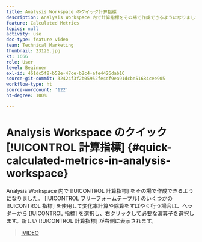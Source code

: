 ```yaml
---
title: Analysis Workspace のクイック計算指標
description: Analysis Workspace 内で計算指標をその場で作成できるようになりました。フリーフォームテーブルのいくつかの指標を使用して変化率計算や除算をすばやく行う場合は、ヘッダーから指標を選択し、右クリックして必要な演算子を選択します。新しい計算指標が右側に表示されます。
feature: Calculated Metrics
topics: null
activity: use
doc-type: feature video
team: Technical Marketing
thumbnail: 23126.jpg
kt: 1666
role: User
level: Beginner
exl-id: 461dc5f8-b52e-47ce-b2c4-afe4426dab16
source-git-commit: 32424f3f2b05952fe4df9ea91dcbe51684cee905
workflow-type: ht
source-wordcount: '122'
ht-degree: 100%

---
```


# Analysis Workspace のクイック [!UICONTROL 計算指標] {#quick-calculated-metrics-in-analysis-workspace}

Analysis Workspace 内で [!UICONTROL 計算指標] をその場で作成できるようになりました。 [!UICONTROL フリーフォームテーブル] のいくつかの [!UICONTROL 指標] を使用して変化率計算や除算をすばやく行う場合は、ヘッダーから [!UICONTROL 指標] を選択し、右クリックして必要な演算子を選択します。新しい [!UICONTROL 計算指標] が右側に表示されます。

>[!VIDEO](https://video.tv.adobe.com/v/23126/?quality=12)
